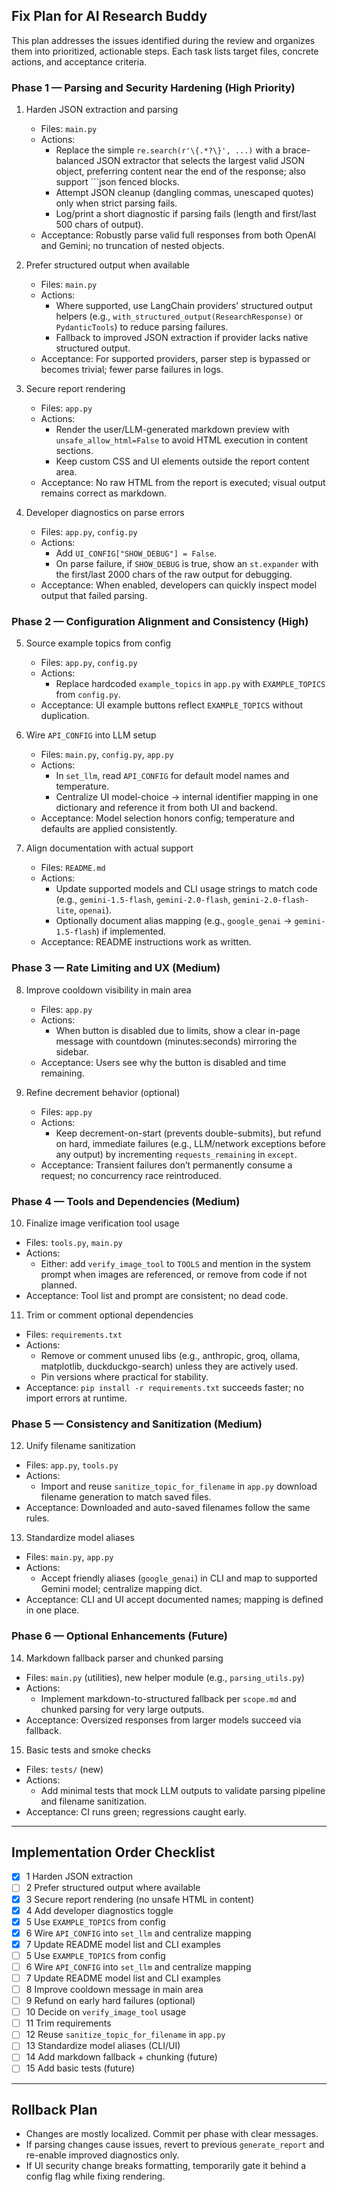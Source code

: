 ## Fix Plan for AI Research Buddy

This plan addresses the issues identified during the review and organizes them into prioritized, actionable steps. Each task lists target files, concrete actions, and acceptance criteria.

### Phase 1 — Parsing and Security Hardening (High Priority)
1) Harden JSON extraction and parsing
   - Files: `main.py`
   - Actions:
     - Replace the simple `re.search(r'\{.*?\}', ...)` with a brace-balanced JSON extractor that selects the largest valid JSON object, preferring content near the end of the response; also support ```json fenced blocks.
     - Attempt JSON cleanup (dangling commas, unescaped quotes) only when strict parsing fails.
     - Log/print a short diagnostic if parsing fails (length and first/last 500 chars of output).
   - Acceptance: Robustly parse valid full responses from both OpenAI and Gemini; no truncation of nested objects.

2) Prefer structured output when available
   - Files: `main.py`
   - Actions:
     - Where supported, use LangChain providers’ structured output helpers (e.g., `with_structured_output(ResearchResponse)` or `PydanticTools`) to reduce parsing failures.
     - Fallback to improved JSON extraction if provider lacks native structured output.
   - Acceptance: For supported providers, parser step is bypassed or becomes trivial; fewer parse failures in logs.

3) Secure report rendering
   - Files: `app.py`
   - Actions:
     - Render the user/LLM-generated markdown preview with `unsafe_allow_html=False` to avoid HTML execution in content sections.
     - Keep custom CSS and UI elements outside the report content area.
   - Acceptance: No raw HTML from the report is executed; visual output remains correct as markdown.

4) Developer diagnostics on parse errors
   - Files: `app.py`, `config.py`
   - Actions:
     - Add `UI_CONFIG["SHOW_DEBUG"] = False`.
     - On parse failure, if `SHOW_DEBUG` is true, show an `st.expander` with the first/last 2000 chars of the raw output for debugging.
   - Acceptance: When enabled, developers can quickly inspect model output that failed parsing.

### Phase 2 — Configuration Alignment and Consistency (High)
5) Source example topics from config
   - Files: `app.py`, `config.py`
   - Actions:
     - Replace hardcoded `example_topics` in `app.py` with `EXAMPLE_TOPICS` from `config.py`.
   - Acceptance: UI example buttons reflect `EXAMPLE_TOPICS` without duplication.

6) Wire `API_CONFIG` into LLM setup
   - Files: `main.py`, `config.py`, `app.py`
   - Actions:
     - In `set_llm`, read `API_CONFIG` for default model names and temperature.
     - Centralize UI model-choice → internal identifier mapping in one dictionary and reference it from both UI and backend.
   - Acceptance: Model selection honors config; temperature and defaults are applied consistently.

7) Align documentation with actual support
   - Files: `README.md`
   - Actions:
     - Update supported models and CLI usage strings to match code (e.g., `gemini-1.5-flash`, `gemini-2.0-flash`, `gemini-2.0-flash-lite`, `openai`).
     - Optionally document alias mapping (e.g., `google_genai` → `gemini-1.5-flash`) if implemented.
   - Acceptance: README instructions work as written.

### Phase 3 — Rate Limiting and UX (Medium)
8) Improve cooldown visibility in main area
   - Files: `app.py`
   - Actions:
     - When button is disabled due to limits, show a clear in-page message with countdown (minutes:seconds) mirroring the sidebar.
   - Acceptance: Users see why the button is disabled and time remaining.

9) Refine decrement behavior (optional)
   - Files: `app.py`
   - Actions:
     - Keep decrement-on-start (prevents double-submits), but refund on hard, immediate failures (e.g., LLM/network exceptions before any output) by incrementing `requests_remaining` in `except`.
   - Acceptance: Transient failures don’t permanently consume a request; no concurrency race reintroduced.

### Phase 4 — Tools and Dependencies (Medium)
10) Finalize image verification tool usage
   - Files: `tools.py`, `main.py`
   - Actions:
     - Either: add `verify_image_tool` to `TOOLS` and mention in the system prompt when images are referenced, or remove from code if not planned.
   - Acceptance: Tool list and prompt are consistent; no dead code.

11) Trim or comment optional dependencies
   - Files: `requirements.txt`
   - Actions:
     - Remove or comment unused libs (e.g., anthropic, groq, ollama, matplotlib, duckduckgo-search) unless they are actively used.
     - Pin versions where practical for stability.
   - Acceptance: `pip install -r requirements.txt` succeeds faster; no import errors at runtime.

### Phase 5 — Consistency and Sanitization (Medium)
12) Unify filename sanitization
   - Files: `app.py`, `tools.py`
   - Actions:
     - Import and reuse `sanitize_topic_for_filename` in `app.py` download filename generation to match saved files.
   - Acceptance: Downloaded and auto-saved filenames follow the same rules.

13) Standardize model aliases
   - Files: `main.py`, `app.py`
   - Actions:
     - Accept friendly aliases (`google_genai`) in CLI and map to supported Gemini model; centralize mapping dict.
   - Acceptance: CLI and UI accept documented names; mapping is defined in one place.

### Phase 6 — Optional Enhancements (Future)
14) Markdown fallback parser and chunked parsing
   - Files: `main.py` (utilities), new helper module (e.g., `parsing_utils.py`)
   - Actions:
     - Implement markdown-to-structured fallback per `scope.md` and chunked parsing for very large outputs.
   - Acceptance: Oversized responses from larger models succeed via fallback.

15) Basic tests and smoke checks
   - Files: `tests/` (new)
   - Actions:
     - Add minimal tests that mock LLM outputs to validate parsing pipeline and filename sanitization.
   - Acceptance: CI runs green; regressions caught early.

---

## Implementation Order Checklist
- [x] 1 Harden JSON extraction
- [ ] 2 Prefer structured output where available
- [x] 3 Secure report rendering (no unsafe HTML in content)
- [x] 4 Add developer diagnostics toggle
- [x] 5 Use `EXAMPLE_TOPICS` from config
- [x] 6 Wire `API_CONFIG` into `set_llm` and centralize mapping
- [x] 7 Update README model list and CLI examples
- [ ] 5 Use `EXAMPLE_TOPICS` from config
- [ ] 6 Wire `API_CONFIG` into `set_llm` and centralize mapping
- [ ] 7 Update README model list and CLI examples
- [ ] 8 Improve cooldown message in main area
- [ ] 9 Refund on early hard failures (optional)
- [ ] 10 Decide on `verify_image_tool` usage
- [ ] 11 Trim requirements
- [ ] 12 Reuse `sanitize_topic_for_filename` in `app.py`
- [ ] 13 Standardize model aliases (CLI/UI)
- [ ] 14 Add markdown fallback + chunking (future)
- [ ] 15 Add basic tests (future)

---

## Rollback Plan
- Changes are mostly localized. Commit per phase with clear messages.
- If parsing changes cause issues, revert to previous `generate_report` and re-enable improved diagnostics only.
- If UI security change breaks formatting, temporarily gate it behind a config flag while fixing rendering.


